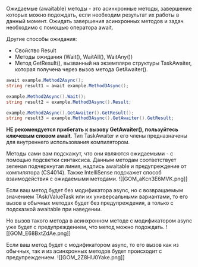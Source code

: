 Ожидаемые (awaitable) методы - это асинхронные методы, завершение которых можно подождать, если необходим результат их работы в данный момент.
Ожидать завершения асинхронных методов и задач необходимо с помощью оператора await.

Другие способы ожидания:
- Свойство Result
- Методы ожидания (Wait(), WaitAll(), WaitAny())
- Метод GetResult(), вызванный на экземпляре структуры TaskAwaiter, которая получена через вызов метода GetAwaiter().

```C#
await example.Method2Async();
string result1 = await example.Method3Async();

example.Method2Async().Wait();
string result2 = example.Method3Async().Result;

example.Method2Async().GetAwaiter().GetResult();
string result3 = example.Method3Async().GetAwaiter().GetResult;
```

**НЕ рекомендуется прибегать к вызову  GetAwaiter(), пользуйтесь ключевым словом await**.
Тип TaskAwaiter и его члены предназначены для внутреннего использования компилятором.

Методы сами вам подскажут, что они являются ожидаемыми - с помощью подсветки синтаксиса. Данным методам соответствует зеленая подчеркнутая линия, надпись awaitable и предупреждение от компилятора (CS4014). Также IntelliSense подскажет способ взаимодействия с ожидаемыми методами.
![[GOM_aKcn3E6MVK.png]]

Если ваш метод будет без модификатора async, но с возвращаемым значением TAsk/ValueTask или их универсальными вариантами, то его вызов в обычных методах будет без предупреждения, а только с подсказкой awaitable при наведении.

Но вызов такого метода в асинхронном методе с модификатором async уже будет с предупреждением, что метод можно подождать.
![[GOM_E68BxtZdAe.png]]

Если ваш метод будет с модификатором async, то его вызов как из обычных, так и из асинхронных методов будет происходит с предупреждением.
![[GOM_2Z8HU0Yake.png]]